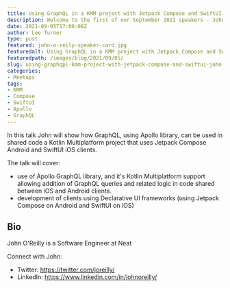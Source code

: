 ```yaml
---
title: Using GraphQL in a KMM project with Jetpack Compose and SwiftUI with John O'Reilly
description: Welcome to the first of our September 2021 speakers - John O'Reilly
date: 2021-09-05T17:09:08Z
author: Lee Turner
type: post
featured: john-o-reily-speaker-card.jpg
featuredalt: Using GraphQL in a KMM project with Jetpack Compose and SwiftUI with John O'Reilly
featuredpath: /images/blog/2021/09/05/
slug: using-graphqpl-kmm-project-with-jetpack-compose-and-swiftui-john-oreilly
categories:
- Meetups
tags:
- KMM
- Compose
- SwiftUI
- Apollo
- GraphQL
---
```


In this talk John will show how GraphQL, using Apollo library, can be used in shared code a Kotlin Multiplatform project that uses Jetpack Compose Android and SwiftUI iOS clients.

The talk will cover:
* use of Apollo GraphQL library, and it's Kotlin Multiplatform support allowing addition of GraphQL queries and related logic in code shared between iOS and Android clients.
* development of clients using Declarative UI frameworks (using Jetpack Compose on Android and SwiftUI on iOS)

## Bio

John O'Reilly is a Software Engineer at Neat

Connect with John:

* Twitter: https://twitter.com/joreilly/
* LinkedIn: https://www.linkedin.com/in/johnoreilly/

